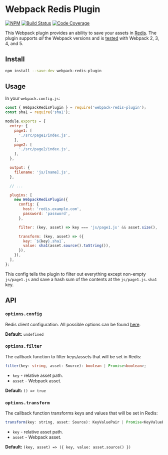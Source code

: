 # Webpack Redis Plugin

[![NPM](https://img.shields.io/npm/v/webpack-redis-plugin.svg)](https://www.npmjs.com/package/webpack-redis-plugin)
[![Build Status](https://github.com/dokmic/webpack-redis-plugin/actions/workflows/main.yaml/badge.svg?branch=master)](https://github.com/dokmic/webpack-redis-plugin/actions/workflows/main.yaml)
[![Code Coverage](https://codecov.io/gh/dokmic/webpack-redis-plugin/badge.svg?branch=master)](https://codecov.io/gh/dokmic/webpack-redis-plugin?branch=master)

This Webpack plugin provides an ability to save your assets in [Redis](https://redis.io/). The plugin supports _all_ the Webpack versions and is [tested](https://github.com/dokmic/webpack-redis-plugin/actions/workflows/main.yaml) with Webpack 2, 3, 4, and 5.

## Install
```bash
npm install --save-dev webpack-redis-plugin
```

## Usage
In your `webpack.config.js`:
```javascript
const { WebpackRedisPlugin } = require('webpack-redis-plugin');
const sha1 = require('sha1');

module.exports = {
  entry: {
    page1: [
      './src/page1/index.js',
    ],
    page2: [
      './src/page2/index.js',
    ],
  },

  output: {
    filename: 'js/[name].js',
  },

  // ...

  plugins: [
    new WebpackRedisPlugin({
      config: {
        host: 'redis.example.com',
        password: 'password',
      },

      filter: (key, asset) => key === 'js/page1.js' && asset.size(),

      transform: (key, asset) => ({
        key: `${key}.sha1`,
        value: sha1(asset.source().toString()),
      }),
    }),
  ],
};
```

This config tells the plugin to filter out everything except non-empty `js/page1.js` and save a hash sum of the contents at the `js/page1.js.sha1` key.

## API

### `options.config`
Redis client configuration. All possible options can be found [here](https://www.npmjs.com/package/redis#options-object-properties).

**Default:** `undefined`

### `options.filter`
The callback function to filter keys/assets that will be set in Redis:

```typescript
filter(key: string, asset: Source): boolean | Promise<boolean>;
```

- `key` - relative asset path.
- `asset` - Webpack asset.

**Default:** `() => true`

### `options.transform`
The callback function transforms keys and values that will be set in Redis:

```javascript
transform(key: string, asset: Source): KeyValuePair | Promise<KeyValuePair>
```

- `key` - relative asset path.
- `asset` - Webpack asset.

**Default:** `(key, asset) => ({ key, value: asset.source() })`

